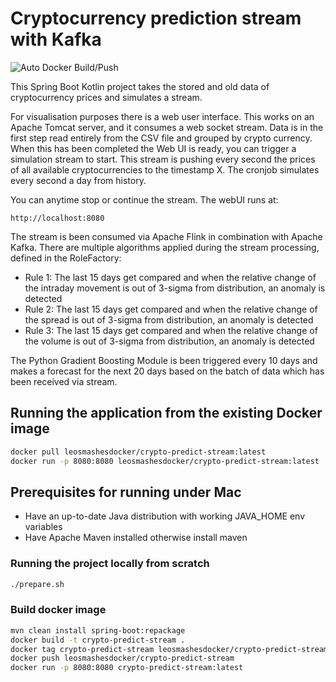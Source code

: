 # Cryptocurrency prediction stream with Kafka

![Auto Docker Build/Push](https://github.com/lirudayam/crypto-predict-stream/workflows/Auto%20Docker%20Build/Push/badge.svg)

This Spring Boot Kotlin project takes the stored and old data of cryptocurrency prices and simulates a stream.

For visualisation purposes there is a web user interface. This works on an Apache Tomcat server, and it consumes a web socket stream.
Data is in the first step read entirely from the CSV file and grouped by crypto currency. 
When this has been completed the Web UI is ready, you can trigger a simulation stream to start. This stream is pushing every second the prices of all available cryptocurrencies to the timestamp X.
The cronjob simulates every second a day from history.

You can anytime stop or continue the stream.
The webUI runs at:
```
http://localhost:8080
```

The stream is been consumed via Apache Flink in combination with Apache Kafka. There are multiple algorithms applied during the stream processing, defined in the RoleFactory:
* Rule 1: The last 15 days get compared and when the relative change of the intraday movement is out of 3-sigma from distribution, an anomaly is detected
* Rule 2: The last 15 days get compared and when the relative change of the spread is out of 3-sigma from distribution, an anomaly is detected
* Rule 3: The last 15 days get compared and when the relative change of the volume is out of 3-sigma from distribution, an anomaly is detected

The Python Gradient Boosting Module is been triggered every 10 days and makes a forecast for the next 20 days based on the batch of data which has been received via stream.

## Running the application from the existing Docker image
```bash
docker pull leosmashesdocker/crypto-predict-stream:latest
docker run -p 8080:8080 leosmashesdocker/crypto-predict-stream:latest
```

## Prerequisites for running under Mac

* Have an up-to-date Java distribution with working JAVA_HOME env variables
* Have Apache Maven installed otherwise install maven

### Running the project locally from scratch

```bash
./prepare.sh
```

### Build docker image

```bash
mvn clean install spring-boot:repackage
docker build -t crypto-predict-stream .
docker tag crypto-predict-stream leosmashesdocker/crypto-predict-stream
docker push leosmashesdocker/crypto-predict-stream
docker run -p 8080:8080 crypto-predict-stream:latest

```


